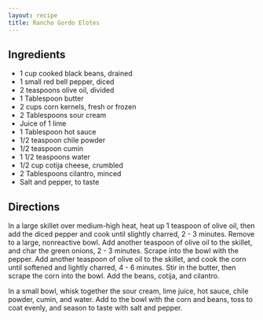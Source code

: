 ```yaml
---
layout: recipe
title: Rancho Gordo Elotes
---
```


## Ingredients

* 1 cup cooked black beans, drained
* 1 small red bell pepper, diced
* 2 teaspoons olive oil, divided
* 1 Tablespoon butter
* 2 cups corn kernels, fresh or frozen
* 2 Tablespoons sour cream
* Juice of 1 lime
* 1 Tablespoon hot sauce
* 1/2 teaspoon chile powder
* 1/2 teaspoon cumin
* 1 1/2 teaspoons water
* 1/2 cup cotija cheese, crumbled
* 2 Tablespoons cilantro, minced
* Salt and pepper, to taste

## Directions

In a large skillet over medium-high heat, heat up 1 teaspoon of olive oil, then add the diced pepper and cook until slightly charred, 2 - 3 minutes. Remove to a large, nonreactive bowl. Add another teaspoon of olive oil to the skillet, and char the green onions, 2 - 3 minutes. Scrape into the bowl with the pepper. Add another teaspoon of olive oil to the skillet, and cook the corn until softened and lightly charred, 4 - 6 minutes. Stir in the butter, then scrape the corn into the bowl. Add the beans, cotija, and cilantro.

In a small bowl, whisk together the sour cream, lime juice, hot sauce, chile powder, cumin, and water. Add to the bowl with the corn and beans, toss to coat evenly, and season to taste with salt and pepper.